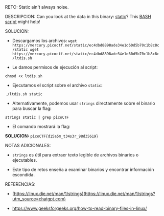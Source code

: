RETO:
Static ain't always noise.

DESCRIPCION:
Can you look at the data in this binary: [static](https://mercury.picoctf.net/static/ec4dbd8898ade34e1d60d5b70c1b8c8c/static)? This [BASH script](https://mercury.picoctf.net/static/ec4dbd8898ade34e1d60d5b70c1b8c8c/ltdis.sh) might help!

SOLUCION:
- Descargamos los archivos:
`wget https://mercury.picoctf.net/static/ec4dbd8898ade34e1d60d5b70c1b8c8c/static wget https://mercury.picoctf.net/static/ec4dbd8898ade34e1d60d5b70c1b8c8c/ltdis.sh`

- Le damos permisos de ejecución al script:

`chmod +x ltdis.sh`

- Ejecutamos el script sobre el archivo `static`:

`./ltdis.sh static`

- Alternativamente, podemos usar `strings` directamente sobre el binario para buscar la flag:

`strings static | grep picoCTF`

- El comando mostrará la flag:

**SOLUCION:** `picoCTF{d15a5m_t34s3r_98d35619}`

NOTAS ADICIONALES:
- `strings` es útil para extraer texto legible de archivos binarios o ejecutables.

- Este tipo de retos enseña a examinar binarios y encontrar información escondida.

REFERENCIAS:
- [https://linux.die.net/man/1/strings](https://linux.die.net/man/1/strings?utm_source=chatgpt.com)

- https://www.geeksforgeeks.org/how-to-read-binary-files-in-linux/